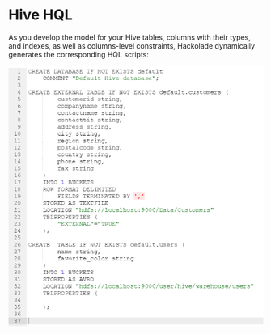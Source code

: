 # Hive HQL

As you develop the model for your Hive tables, columns with their types, and indexes, as well as columns-level constraints, Hackolade dynamically generates the corresponding HQL scripts:

![Hive forward-engineering](<lib/Hive%20forward-engineering.png>)

